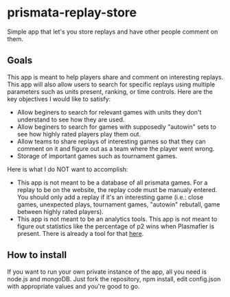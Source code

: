 # prismata-replay-store
Simple app that let's you store replays and have other people comment on them.

## Goals
This app is meant to help players share and comment on interesting replays. This app will also allow users to search for specific replays using multiple parameters such as units present, ranking, or time controls. Here are the key objectives I would like to satisfy:
* Allow beginers to search for relevant games with units they don't understand to see how they are used.
* Allow beginers to search for games with supposedly "autowin" sets to see how highly rated players play them out.
* Allow teams to share replays of interesting games so that they can comment on it and figure out as a team where the player went wrong.
* Storage of important games such as tournament games.

Here is what I do NOT want to accomplish:
* This app is not meant to be a database of all prismata games. For a replay to be on the website, the replay code must be manualy entered. You should only add a replay if it's an interesting game (i.e.: close games, unexpected plays, tournament games, "autowin" rebutall, game between highly rated players).
* This app is not meant to be an analytics tools. This app is not meant to figure out statistics like the percentage of p2 wins when Plasmafier is present. There is already a tool for that [here](https://www.reddit.com/r/Prismata/comments/3fxkjp/i_made_the_prismata_statsforge_a_site_where_you/).

## How to install
If you want to run your own private instance of the app, all you need is node.js and mongoDB.
Just fork the repository, npm install, edit config.json with appropriate values and you're good to go.
